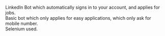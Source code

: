 LinkedIn Bot which automatically signs in to your account, and applies for jobs.  
Basic bot which only applies for easy applications, which only ask for mobile number.  
Selenium used.  
